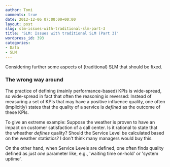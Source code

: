 ```yaml
---
author: Toni
comments: true
date: 2012-12-06 07:00:00+00:00
layout: post
slug: slm-issues-with-traditional-slm-part-3
title: 'SLM: Issues with traditional SLM (Part 3)'
wordpress_id: 393
categories:
- Data
- SLM
---
```


Considering further some aspects of (traditional) SLM that should be fixed.


### The wrong way around


The practice of defining (mainly performance-based) KPIs is wide-spread, so wide-spread in fact that often the reasoning is reversed: Instead of measuring a set of KPIs that may have a positive influence quality, one often (implicitly) states that the quality of a service is _defined_ as the outcome of these KPIs.

To give an extreme example: Suppose the weather is proven to have an impact on customer satisfaction of a call center. Is it rational to state that the wheather _defines_ quality? Should the Service Level be calculated based on the weather statistics? I don't think many managers would buy this.

On the other hand, when Service Levels are defined, one often finds quality defined as just _one_ parameter like, e.g., 'waiting time on-hold' or 'system uptime'.
